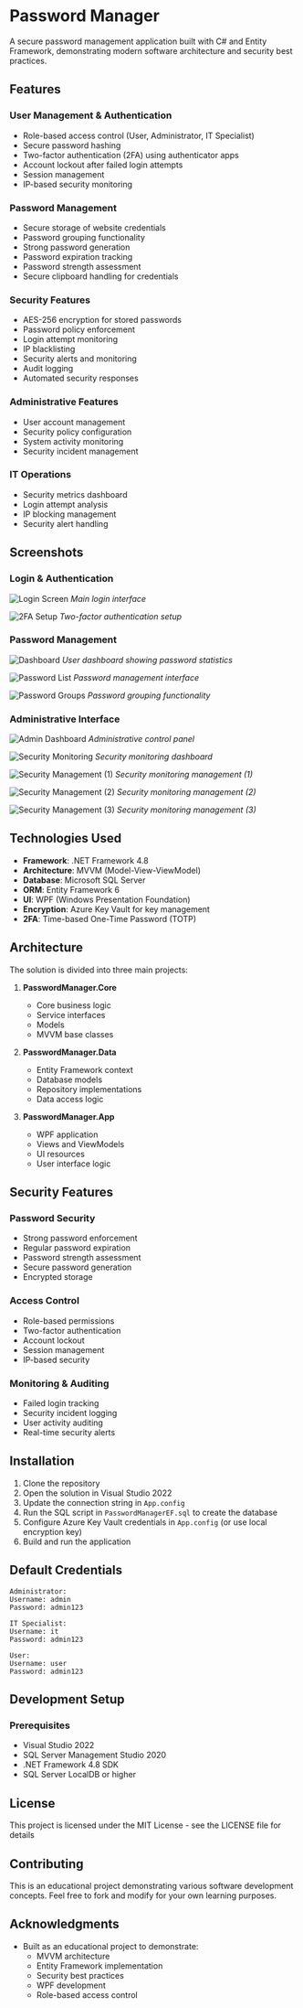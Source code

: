 # Password Manager

A secure password management application built with C# and Entity Framework, demonstrating modern software architecture and security best practices.

## Features

### User Management & Authentication
- Role-based access control (User, Administrator, IT Specialist)
- Secure password hashing 
- Two-factor authentication (2FA) using authenticator apps
- Account lockout after failed login attempts
- Session management
- IP-based security monitoring

### Password Management
- Secure storage of website credentials
- Password grouping functionality
- Strong password generation
- Password expiration tracking
- Password strength assessment
- Secure clipboard handling for credentials

### Security Features
- AES-256 encryption for stored passwords
- Password policy enforcement
- Login attempt monitoring
- IP blacklisting
- Security alerts and monitoring
- Audit logging
- Automated security responses

### Administrative Features
- User account management
- Security policy configuration
- System activity monitoring
- Security incident management

### IT Operations
- Security metrics dashboard
- Login attempt analysis
- IP blocking management
- Security alert handling

## Screenshots

### Login & Authentication
![Login Screen](screenshots/login.png)
*Main login interface*

![2FA Setup](screenshots/2fa-setup.png)
*Two-factor authentication setup*

### Password Management
![Dashboard](screenshots/dashboard.png)
*User dashboard showing password statistics*

![Password List](screenshots/password-list.png)
*Password management interface*

![Password Groups](screenshots/password-groups.png)
*Password grouping functionality*

### Administrative Interface
![Admin Dashboard](screenshots/admin-dashboard.png)
*Administrative control panel*

![Security Monitoring](screenshots/security-monitoring.png)
*Security monitoring dashboard*

![Security Management (1)](screenshots/security-management-1.png)
*Security monitoring management (1)*

![Security Management (2)](screenshots/security-management-2.png)
*Security monitoring management (2)*

![Security Management (3)](screenshots/security-management-3.png)
*Security monitoring management (3)*

## Technologies Used

- **Framework**: .NET Framework 4.8
- **Architecture**: MVVM (Model-View-ViewModel)
- **Database**: Microsoft SQL Server
- **ORM**: Entity Framework 6
- **UI**: WPF (Windows Presentation Foundation)
- **Encryption**: Azure Key Vault for key management
- **2FA**: Time-based One-Time Password (TOTP)

## Architecture

The solution is divided into three main projects:

1. **PasswordManager.Core**
   - Core business logic
   - Service interfaces
   - Models
   - MVVM base classes

2. **PasswordManager.Data**
   - Entity Framework context
   - Database models
   - Repository implementations
   - Data access logic

3. **PasswordManager.App**
   - WPF application
   - Views and ViewModels
   - UI resources
   - User interface logic

## Security Features

### Password Security
- Strong password enforcement
- Regular password expiration
- Password strength assessment
- Secure password generation
- Encrypted storage

### Access Control
- Role-based permissions
- Two-factor authentication
- Account lockout
- Session management
- IP-based security

### Monitoring & Auditing
- Failed login tracking
- Security incident logging
- User activity auditing
- Real-time security alerts

## Installation

1. Clone the repository
2. Open the solution in Visual Studio 2022
3. Update the connection string in `App.config`
4. Run the SQL script in `PasswordManagerEF.sql` to create the database
5. Configure Azure Key Vault credentials in `App.config` (or use local encryption key)
6. Build and run the application

## Default Credentials

```
Administrator:
Username: admin
Password: admin123

IT Specialist:
Username: it
Password: admin123

User:
Username: user
Password: admin123
```

## Development Setup

### Prerequisites
- Visual Studio 2022
- SQL Server Management Studio 2020
- .NET Framework 4.8 SDK
- SQL Server LocalDB or higher

## License

This project is licensed under the MIT License - see the LICENSE file for details

## Contributing

This is an educational project demonstrating various software development concepts. Feel free to fork and modify for your own learning purposes.

## Acknowledgments

- Built as an educational project to demonstrate:
  - MVVM architecture
  - Entity Framework implementation
  - Security best practices
  - WPF development
  - Role-based access control